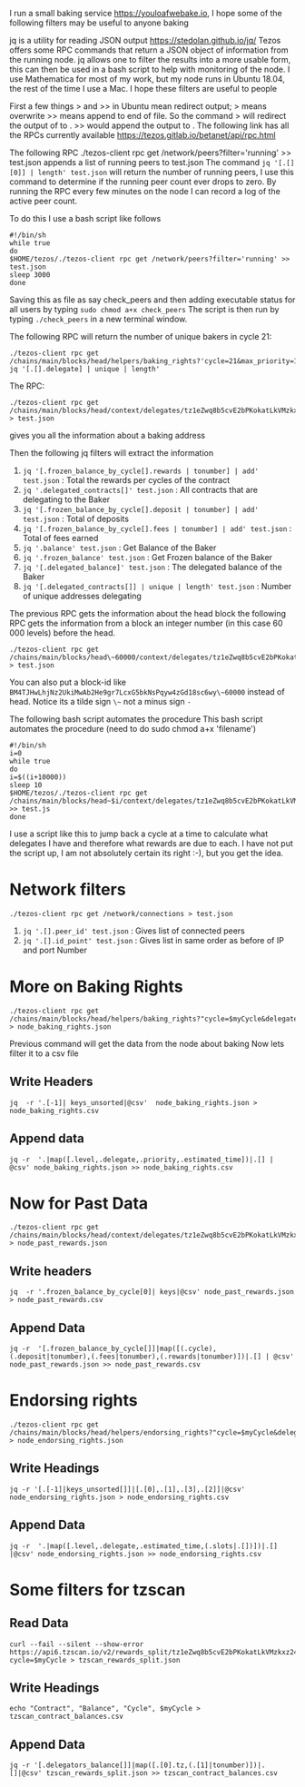 I run a small baking service https://youloafwebake.io, I hope some of the following filters may be useful to anyone baking

jq is a utility for reading JSON output https://stedolan.github.io/jq/
Tezos offers some RPC commands that return a JSON object of information from the running node.
jq allows one to filter the results into a more usable form, this can then be used in a bash script to help with monitoring of the node.
I use Mathematica for most of my work, but my node runs in Ubuntu 18.04, the rest of the time I use a Mac.
I hope these filters are useful to people

First a few things > and >> in Ubuntu mean redirect output; > means overwrite >> means append to end of file.
So the command <do something> > <filename> will redirect the output of <do something> to <filename>. >> would append the output to <filename>.
The following link has all the RPCs currently available
https://tezos.gitlab.io/betanet/api/rpc.html

The following RPC ./tezos-client rpc get /network/peers?filter='running' >> test.json
appends a list of running peers to test.json
The command `jq '[.[][0]] | length' test.json` will return the number of running peers, I use this command to determine if the running peer count ever drops to zero.
By running the RPC every few minutes on the node I can record a log of the active peer count.

To do this I use a bash script like follows

```
#!/bin/sh
while true
do
$HOME/tezos/./tezos-client rpc get /network/peers?filter='running' >> test.json
sleep 3000
done
```
Saving this as file as say check_peers and then adding executable status for all users by typing 
`sudo chmod a+x check_peers`
The script is then run by typing 
`./check_peers`
in a new terminal window.


The following RPC will return the number of unique bakers in cycle 21:
```
./tezos-client rpc get /chains/main/blocks/head/helpers/baking_rights?'cycle=21&max_priority=1'| jq '[.[].delegate] | unique | length'
```

The RPC: 
```
./tezos-client rpc get /chains/main/blocks/head/context/delegates/tz1eZwq8b5cvE2bPKokatLkVMzkxz24z3Don > test.json
```
gives you all the information about a baking address

Then the following jq filters will extract the information
1. `jq '[.frozen_balance_by_cycle[].rewards | tonumber] | add' test.json` : Total the rewards per cycles of the contract
2. `jq '.delegated_contracts[]' test.json` : All contracts that are delegating to the Baker
3. `jq '[.frozen_balance_by_cycle[].deposit | tonumber] | add' test.json` : Total of deposits
4. `jq '[.frozen_balance_by_cycle[].fees | tonumber] | add' test.json` : Total of fees earned
5. `jq '.balance' test.json` : Get Balance of the Baker
6. `jq '.frozen_balance' test.json` : Get Frozen balance of the Baker
7. `jq '[.delegated_balance]' test.json` : The delegated balance of the Baker
8. `jq '[.delegated_contracts[]] | unique | length' test.json` : Number of unique addresses delegating

The previous RPC gets the information about the head block the following RPC gets the information from a block an integer number (in this case 60 000 levels) before the head.
```
./tezos-client rpc get /chains/main/blocks/head\~60000/context/delegates/tz1eZwq8b5cvE2bPKokatLkVMzkxz24z3Don > test.json
```
You can also put a block-id like `BM4TJHwLhjNz2UkiMwAb2He9gr7LcxG5bkNsPqyw4zGd18sc6wy\~60000` instead of head.
Notice its a tilde sign `\~` not a minus sign `-`

The following bash script automates the procedure
This bash script automates the procedure (need to do sudo chmod a+x 'filename')

```
#!/bin/sh 
i=0
while true
do
i=$((i+10000))
sleep 10
$HOME/tezos/./tezos-client rpc get /chains/main/blocks/head~$i/context/delegates/tz1eZwq8b5cvE2bPKokatLkVMzkxz24z3Don >> test.js
done
```

I use a script like this to jump back a cycle at a time to calculate what delegates I have and therefore what rewards are due to each.
I have not put the script up, I am not absolutely certain its right :-), but you get the idea.

# Network filters
`./tezos-client rpc get /network/connections > test.json`
1. `jq '.[].peer_id' test.json` : Gives list of connected peers
2. `jq '.[].id_point' test.json` : Gives list in same order as before of IP and port Number

# More on Baking Rights
```
./tezos-client rpc get /chains/main/blocks/head/helpers/baking_rights?"cycle=$myCycle&delegate=tz1eZwq8b5cvE2bPKokatLkVMzkxz24z3Don&max_priority=2" > node_baking_rights.json
```

Previous command will get the data from the node about baking
Now lets filter it to a csv file

## Write Headers
`jq  -r '.[-1]| keys_unsorted|@csv'  node_baking_rights.json > node_baking_rights.csv`

## Append data
```
jq -r  '.|map([.level,.delegate,.priority,.estimated_time])|.[] | @csv' node_baking_rights.json >> node_baking_rights.csv
```

# Now for Past Data
```
./tezos-client rpc get /chains/main/blocks/head/context/delegates/tz1eZwq8b5cvE2bPKokatLkVMzkxz24z3Don > node_past_rewards.json
```
## Write headers
```
jq  -r '.frozen_balance_by_cycle[0]| keys|@csv' node_past_rewards.json > node_past_rewards.csv
```
## Append Data
```
jq -r  '[.frozen_balance_by_cycle[]]|map([(.cycle),(.deposit|tonumber),(.fees|tonumber),(.rewards|tonumber)])|.[] | @csv' node_past_rewards.json >> node_past_rewards.csv 
```

# Endorsing rights
```
./tezos-client rpc get /chains/main/blocks/head/helpers/endorsing_rights?"cycle=$myCycle&delegate=tz1eZwq8b5cvE2bPKokatLkVMzkxz24z3Don" > node_endorsing_rights.json
```

## Write Headings
```
jq -r '[.[-1]|keys_unsorted[]]|[.[0],.[1],.[3],.[2]]|@csv' node_endorsing_rights.json > node_endorsing_rights.csv
```

## Append Data
```
jq -r  '.|map([.level,.delegate,.estimated_time,(.slots|.[])])|.[] |@csv' node_endorsing_rights.json >> node_endorsing_rights.csv
```

# Some filters for tzscan

## Read Data
```
curl --fail --silent --show-error https://api6.tzscan.io/v2/rewards_split/tz1eZwq8b5cvE2bPKokatLkVMzkxz24z3Don?cycle=$myCycle > tzscan_rewards_split.json
```
## Write Headings
```
echo "Contract", "Balance", "Cycle", $myCycle > tzscan_contract_balances.csv
```
## Append Data
```
jq -r '[.delegators_balance[]]|map([.[0].tz,(.[1]|tonumber)])|.[]|@csv' tzscan_rewards_split.json >> tzscan_contract_balances.csv
```
